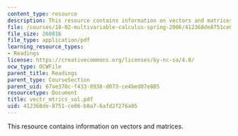 ```yaml
---
content_type: resource
description: This resource contains information on vectors and matrices.
file: /courses/18-02-multivariable-calculus-spring-2006/412368de8751ce06b8a76afd2f276a05_vectr_mtrics_sol.pdf
file_size: 260816
file_type: application/pdf
learning_resource_types:
- Readings
license: https://creativecommons.org/licenses/by-nc-sa/4.0/
ocw_type: OCWFile
parent_title: Readings
parent_type: CourseSection
parent_uid: 67ae370c-f433-8938-d073-ce4bed07e885
resourcetype: Document
title: vectr_mtrics_sol.pdf
uid: 412368de-8751-ce06-b8a7-6afd2f276a05
---
```

This resource contains information on vectors and matrices.